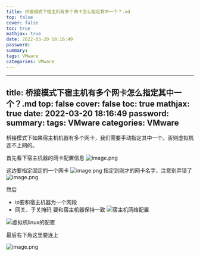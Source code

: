 ```yaml
---
title: 桥接模式下宿主机有多个网卡怎么指定其中一个？.md
top: false
cover: false
toc: true
mathjax: true
date: 2022-03-20 18:16:49
password:
summary:
tags: VMware
categories: VMware
---
```

---
title: 桥接模式下宿主机有多个网卡怎么指定其中一个？.md
top: false
cover: false
toc: true
mathjax: true
date: 2022-03-20 18:16:49
password:
summary:
tags: VMware
categories: VMware
---
桥接模式下如果宿主机机器有多个网卡，我们需要手动指定其中一个。否则虚拟机连不上网的。

首先看下宿主机器的网卡配置信息
![image.png](https://upload-images.jianshu.io/upload_images/13965490-1bb89a4bfb5e5b47.png?imageMogr2/auto-orient/strip%7CimageView2/2/w/1240)

这边要指定固定的一个网卡
![image.png](https://upload-images.jianshu.io/upload_images/13965490-3d9b985eb0bc047e.png?imageMogr2/auto-orient/strip%7CimageView2/2/w/1240)
指定到刚才的网卡名字，注意别弄错了
![image.png](https://upload-images.jianshu.io/upload_images/13965490-0228740e98958e56.png?imageMogr2/auto-orient/strip%7CimageView2/2/w/1240)

然后 
- ip要和宿主机器为一个网段
- 网关、子关掩码 要和宿主机器保持一致
![宿主机网络配置](https://upload-images.jianshu.io/upload_images/13965490-7413f473bbbe9f25.png?imageMogr2/auto-orient/strip%7CimageView2/2/w/1240)

![虚拟机linux的配置](https://upload-images.jianshu.io/upload_images/13965490-38d081aa7d51d878.png?imageMogr2/auto-orient/strip%7CimageView2/2/w/1240)

最后右下角这里要连上

![image.png](https://upload-images.jianshu.io/upload_images/13965490-e5307f5f2220fbbb.png?imageMogr2/auto-orient/strip%7CimageView2/2/w/1240)
